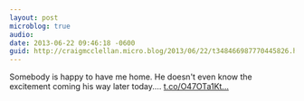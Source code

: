 ```yaml
---
layout: post
microblog: true
audio: 
date: 2013-06-22 09:46:18 -0600
guid: http://craigmcclellan.micro.blog/2013/06/22/t348466987770445826.html
---
```

Somebody is happy to have me home. He doesn't even know the excitement coming his way later today.… [t.co/O47OTa1Kt...](http://t.co/O47OTa1KtP)
